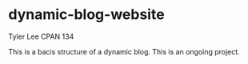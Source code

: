 # dynamic-blog-website
Tyler Lee 
CPAN 134

This is a bacis structure of a dynamic blog.  This is an ongoing project. 
